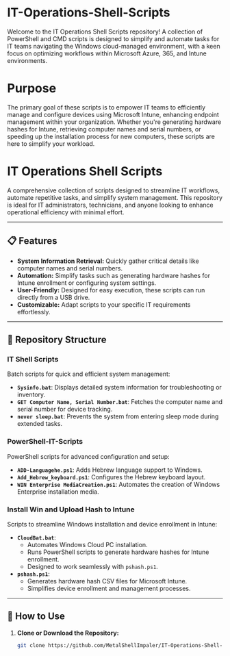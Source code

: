 # IT-Operations-Shell-Scripts

Welcome to the IT Operations Shell Scripts repository! A collection of PowerShell and CMD scripts is designed to simplify and automate tasks for IT teams navigating the Windows cloud-managed environment, with a keen focus on optimizing workflows within Microsoft Azure, 365, and Intune environments.

# Purpose

The primary goal of these scripts is to empower IT teams to efficiently manage and configure devices using Microsoft Intune, enhancing endpoint management within your organization. Whether you're generating hardware hashes for Intune, retrieving computer names and serial numbers, or speeding up the installation process for new computers, these scripts are here to simplify your workload.

# IT Operations Shell Scripts  

A comprehensive collection of scripts designed to streamline IT workflows, automate repetitive tasks, and simplify system management. This repository is ideal for IT administrators, technicians, and anyone looking to enhance operational efficiency with minimal effort.

---

## 📋 Features  
- **System Information Retrieval:** Quickly gather critical details like computer names and serial numbers.  
- **Automation:** Simplify tasks such as generating hardware hashes for Intune enrollment or configuring system settings.  
- **User-Friendly:** Designed for easy execution, these scripts can run directly from a USB drive.  
- **Customizable:** Adapt scripts to your specific IT requirements effortlessly.  

---

## 📂 Repository Structure  

### **IT Shell Scripts**  
Batch scripts for quick and efficient system management:  
- **`Sysinfo.bat`**: Displays detailed system information for troubleshooting or inventory.  
- **`GET Computer Name, Serial Number.bat`**: Fetches the computer name and serial number for device tracking.  
- **`never sleep.bat`**: Prevents the system from entering sleep mode during extended tasks.  

### **PowerShell-IT-Scripts**  
PowerShell scripts for advanced configuration and setup:  
- **`ADD-Languagehe.ps1`**: Adds Hebrew language support to Windows.  
- **`Add_Hebrew_keyboard.ps1`**: Configures the Hebrew keyboard layout.  
- **`WIN Enterprise MediaCreation.ps1`**: Automates the creation of Windows Enterprise installation media.  

### **Install Win and Upload Hash to Intune**  
Scripts to streamline Windows installation and device enrollment in Intune:  
- **`CloudBat.bat`**:  
  - Automates Windows Cloud PC installation.  
  - Runs PowerShell scripts to generate hardware hashes for Intune enrollment.  
  - Designed to work seamlessly with `pshash.ps1`.  
- **`pshash.ps1`**:  
  - Generates hardware hash CSV files for Microsoft Intune.  
  - Simplifies device enrollment and management processes.  

---

## 🚀 How to Use  

1. **Clone or Download the Repository:**  
   ```bash  
   git clone https://github.com/MetalShellImpaler/IT-Operations-Shell-Scripts.git  
